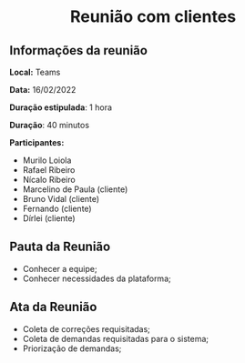 <h1 style="text-align: center">Reunião com clientes</h1>

## Informações da reunião

**Local:** Teams

**Data:** 16/02/2022

**Duração estipulada**: 1 hora

**Duração**: 40 minutos

**Participantes:**

* Murilo Loiola
* Rafael Ribeiro
* Nícalo Ribeiro
* Marcelino de Paula (cliente)
* Bruno Vidal (cliente)
* Fernando (cliente)
* Dírlei (cliente)

## Pauta da Reunião

* Conhecer a equipe;
* Conhecer necessidades da plataforma;

## Ata da Reunião

* Coleta de correções requisitadas;
* Coleta de demandas requisitadas para o sistema;
* Priorização de demandas;